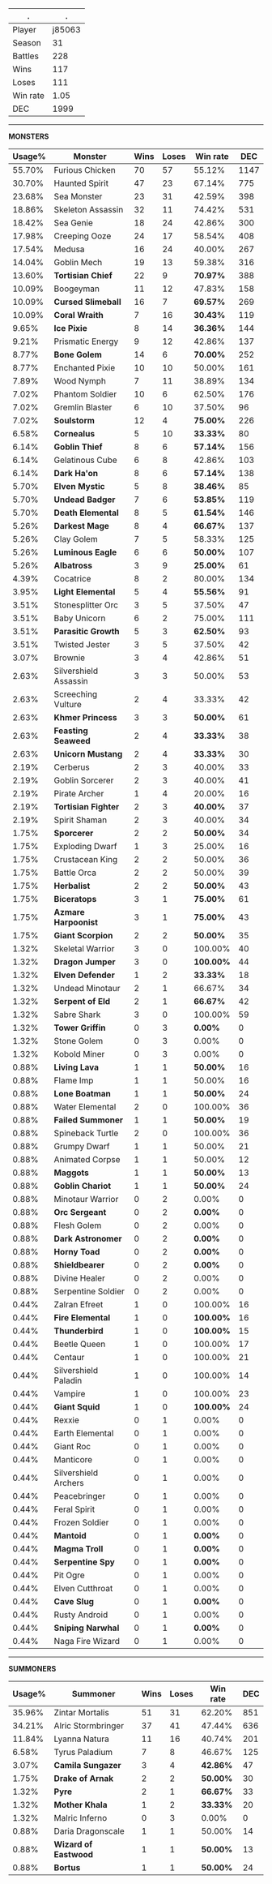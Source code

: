 .|.
|-|-
Player|j85063
Season|31
Battles|228
Wins|117
Loses|111
Win rate|1.05
DEC|1999

---
**MONSTERS**

Usage%|Monster|Wins|Loses|Win rate|DEC|
-|-|-|-|-|-|
55.70%|Furious Chicken|70|57|55.12%|1147|
30.70%|Haunted Spirit|47|23|67.14%|775|
23.68%|Sea Monster|23|31|42.59%|398|
18.86%|Skeleton Assassin|32|11|74.42%|531|
18.42%|Sea Genie|18|24|42.86%|300|
17.98%|Creeping Ooze|24|17|58.54%|408|
17.54%|Medusa|16|24|40.00%|267|
14.04%|Goblin Mech|19|13|59.38%|316|
13.60%|**Tortisian Chief**|22|9|**70.97%**|388|
10.09%|Boogeyman|11|12|47.83%|158|
10.09%|**Cursed Slimeball**|16|7|**69.57%**|269|
10.09%|**Coral Wraith**|7|16|**30.43%**|119|
9.65%|**Ice Pixie**|8|14|**36.36%**|144|
9.21%|Prismatic Energy|9|12|42.86%|137|
8.77%|**Bone Golem**|14|6|**70.00%**|252|
8.77%|Enchanted Pixie|10|10|50.00%|161|
7.89%|Wood Nymph|7|11|38.89%|134|
7.02%|Phantom Soldier|10|6|62.50%|176|
7.02%|Gremlin Blaster|6|10|37.50%|96|
7.02%|**Soulstorm**|12|4|**75.00%**|226|
6.58%|**Cornealus**|5|10|**33.33%**|80|
6.14%|**Goblin Thief**|8|6|**57.14%**|156|
6.14%|Gelatinous Cube|6|8|42.86%|103|
6.14%|**Dark Ha'on**|8|6|**57.14%**|138|
5.70%|**Elven Mystic**|5|8|**38.46%**|85|
5.70%|**Undead Badger**|7|6|**53.85%**|119|
5.70%|**Death Elemental**|8|5|**61.54%**|146|
5.26%|**Darkest Mage**|8|4|**66.67%**|137|
5.26%|Clay Golem|7|5|58.33%|125|
5.26%|**Luminous Eagle**|6|6|**50.00%**|107|
5.26%|**Albatross**|3|9|**25.00%**|61|
4.39%|Cocatrice|8|2|80.00%|134|
3.95%|**Light Elemental**|5|4|**55.56%**|91|
3.51%|Stonesplitter Orc|3|5|37.50%|47|
3.51%|Baby Unicorn|6|2|75.00%|111|
3.51%|**Parasitic Growth**|5|3|**62.50%**|93|
3.51%|Twisted Jester|3|5|37.50%|42|
3.07%|Brownie|3|4|42.86%|51|
2.63%|Silvershield Assassin|3|3|50.00%|53|
2.63%|Screeching Vulture|2|4|33.33%|42|
2.63%|**Khmer Princess**|3|3|**50.00%**|61|
2.63%|**Feasting Seaweed**|2|4|**33.33%**|38|
2.63%|**Unicorn Mustang**|2|4|**33.33%**|30|
2.19%|Cerberus|2|3|40.00%|33|
2.19%|Goblin Sorcerer|2|3|40.00%|41|
2.19%|Pirate Archer|1|4|20.00%|16|
2.19%|**Tortisian Fighter**|2|3|**40.00%**|37|
2.19%|Spirit Shaman|2|3|40.00%|34|
1.75%|**Sporcerer**|2|2|**50.00%**|34|
1.75%|Exploding Dwarf|1|3|25.00%|16|
1.75%|Crustacean King|2|2|50.00%|36|
1.75%|Battle Orca|2|2|50.00%|39|
1.75%|**Herbalist**|2|2|**50.00%**|43|
1.75%|**Biceratops**|3|1|**75.00%**|61|
1.75%|**Azmare Harpoonist**|3|1|**75.00%**|43|
1.75%|**Giant Scorpion**|2|2|**50.00%**|35|
1.32%|Skeletal Warrior|3|0|100.00%|40|
1.32%|**Dragon Jumper**|3|0|**100.00%**|44|
1.32%|**Elven Defender**|1|2|**33.33%**|18|
1.32%|Undead Minotaur|2|1|66.67%|34|
1.32%|**Serpent of Eld**|2|1|**66.67%**|42|
1.32%|Sabre Shark|3|0|100.00%|59|
1.32%|**Tower Griffin**|0|3|**0.00%**|0|
1.32%|Stone Golem|0|3|0.00%|0|
1.32%|Kobold Miner|0|3|0.00%|0|
0.88%|**Living Lava**|1|1|**50.00%**|16|
0.88%|Flame Imp|1|1|50.00%|16|
0.88%|**Lone Boatman**|1|1|**50.00%**|24|
0.88%|Water Elemental|2|0|100.00%|36|
0.88%|**Failed Summoner**|1|1|**50.00%**|19|
0.88%|Spineback Turtle|2|0|100.00%|36|
0.88%|Grumpy Dwarf|1|1|50.00%|21|
0.88%|Animated Corpse|1|1|50.00%|12|
0.88%|**Maggots**|1|1|**50.00%**|13|
0.88%|**Goblin Chariot**|1|1|**50.00%**|24|
0.88%|Minotaur Warrior|0|2|0.00%|0|
0.88%|**Orc Sergeant**|0|2|**0.00%**|0|
0.88%|Flesh Golem|0|2|0.00%|0|
0.88%|**Dark Astronomer**|0|2|**0.00%**|0|
0.88%|**Horny Toad**|0|2|**0.00%**|0|
0.88%|**Shieldbearer**|0|2|**0.00%**|0|
0.88%|Divine Healer|0|2|0.00%|0|
0.88%|Serpentine Soldier|0|2|0.00%|0|
0.44%|Zalran Efreet|1|0|100.00%|16|
0.44%|**Fire Elemental**|1|0|**100.00%**|16|
0.44%|**Thunderbird**|1|0|**100.00%**|15|
0.44%|Beetle Queen|1|0|100.00%|17|
0.44%|Centaur|1|0|100.00%|21|
0.44%|Silvershield Paladin|1|0|100.00%|14|
0.44%|Vampire|1|0|100.00%|23|
0.44%|**Giant Squid**|1|0|**100.00%**|24|
0.44%|Rexxie|0|1|0.00%|0|
0.44%|Earth Elemental|0|1|0.00%|0|
0.44%|Giant Roc|0|1|0.00%|0|
0.44%|Manticore|0|1|0.00%|0|
0.44%|Silvershield Archers|0|1|0.00%|0|
0.44%|Peacebringer|0|1|0.00%|0|
0.44%|Feral Spirit|0|1|0.00%|0|
0.44%|Frozen Soldier|0|1|0.00%|0|
0.44%|**Mantoid**|0|1|**0.00%**|0|
0.44%|**Magma Troll**|0|1|**0.00%**|0|
0.44%|**Serpentine Spy**|0|1|**0.00%**|0|
0.44%|Pit Ogre|0|1|0.00%|0|
0.44%|Elven Cutthroat|0|1|0.00%|0|
0.44%|**Cave Slug**|0|1|**0.00%**|0|
0.44%|Rusty Android|0|1|0.00%|0|
0.44%|**Sniping Narwhal**|0|1|**0.00%**|0|
0.44%|Naga Fire Wizard|0|1|0.00%|0|

---
**SUMMONERS**

Usage%|Summoner|Wins|Loses|Win rate|DEC|
-|-|-|-|-|-|
35.96%|Zintar Mortalis|51|31|62.20%|851|
34.21%|Alric Stormbringer|37|41|47.44%|636|
11.84%|Lyanna Natura|11|16|40.74%|201|
6.58%|Tyrus Paladium|7|8|46.67%|125|
3.07%|**Camila Sungazer**|3|4|**42.86%**|47|
1.75%|**Drake of Arnak**|2|2|**50.00%**|30|
1.32%|**Pyre**|2|1|**66.67%**|33|
1.32%|**Mother Khala**|1|2|**33.33%**|20|
1.32%|Malric Inferno|0|3|0.00%|0|
0.88%|Daria Dragonscale|1|1|50.00%|14|
0.88%|**Wizard of Eastwood**|1|1|**50.00%**|13|
0.88%|**Bortus**|1|1|**50.00%**|24|
